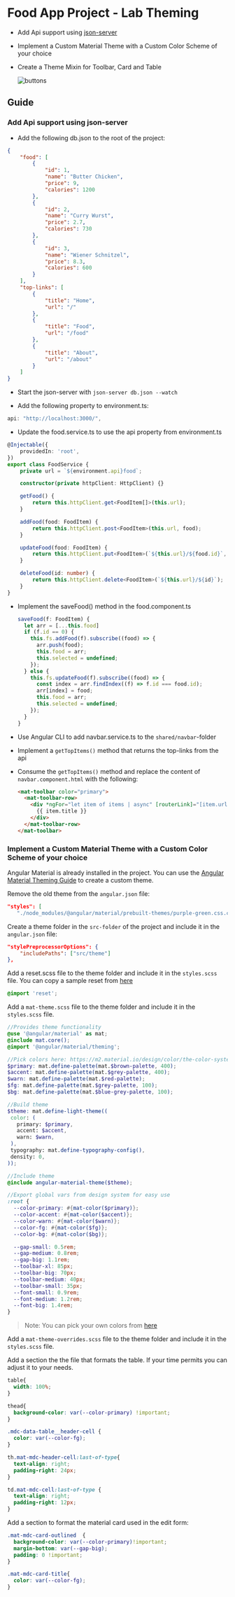 # Food App Project - Lab Theming

- Add Api support using [json-server](https://github.com/typicode/json-server)

- Implement a Custom Material Theme with a Custom Color Scheme of your choice

- Create a Theme Mixin for Toolbar, Card and Table

    ![buttons](_images/food-design.png)

## Guide

### Add Api support using json-server

-   Add the following db.json to the root of the project:

```json
{
    "food": [
        {
            "id": 1,
            "name": "Butter Chicken",
            "price": 9,
            "calories": 1200
        },
        {
            "id": 2,
            "name": "Curry Wurst",
            "price": 2.7,
            "calories": 730
        },
        {
            "id": 3,
            "name": "Wiener Schnitzel",
            "price": 8.3,
            "calories": 600
        }
    ],
    "top-links": [
        {
            "title": "Home",
            "url": "/"
        },
        {
            "title": "Food",
            "url": "/food"
        },
        {
            "title": "About",
            "url": "/about"
        }
    ]
}
```

-   Start the json-server with `json-server db.json --watch`

-   Add the following property to environment.ts:

  ```typescript
  api: "http://localhost:3000/",
  ```

-   Update the food.service.ts to use the api property from environment.ts

  ```typescript
  @Injectable({
      providedIn: 'root',
  })
  export class FoodService {
      private url = `${environment.api}food`;

      constructor(private httpClient: HttpClient) {}

      getFood() {
          return this.httpClient.get<FoodItem[]>(this.url);
      }

      addFood(food: FoodItem) {
          return this.httpClient.post<FoodItem>(this.url, food);
      }

      updateFood(food: FoodItem) {
          return this.httpClient.put<FoodItem>(`${this.url}/${food.id}`, food);
      }

      deleteFood(id: number) {
          return this.httpClient.delete<FoodItem>(`${this.url}/${id}`);
      }
  }
  ```

- Implement the saveFood() method in the food.component.ts

  ```typescript
  saveFood(f: FoodItem) {
    let arr = [...this.food]
    if (f.id == 0) {
      this.fs.addFood(f).subscribe((food) => {
        arr.push(food);
        this.food = arr;
        this.selected = undefined;
      });
    } else {
      this.fs.updateFood(f).subscribe((food) => {
        const index = arr.findIndex((f) => f.id === food.id);
        arr[index] = food;
        this.food = arr;
        this.selected = undefined;
      });
    }
  }
  ```

- Use Angular CLI to add navbar.service.ts to the `shared/navbar`-folder

- Implement a `getTopItems()` method that returns the top-links from the api

- Consume the `getTopItems()` method and replace the content of `navbar.component.html` with the following:

  ```html
  <mat-toolbar color="primary">
    <mat-toolbar-row>
      <div *ngFor="let item of items | async" [routerLink]="[item.url]">
        {{ item.title }}
      </div>
    </mat-toolbar-row>
  </mat-toolbar>
  ```

### Implement a Custom Material Theme with a Custom Color Scheme of your choice

Angular Material is already installed in the project. You can use the [Angular Material Theming Guide](https://material.angular.io/guide/theming) to create a custom theme.

Remove the old theme from the `angular.json` file:

```json
"styles": [
   "./node_modules/@angular/material/prebuilt-themes/purple-green.css.css",
```   

Create a theme folder in the `src-folder` of the project and include it in the `angular.json` file:

```json
"stylePreprocessorOptions": {
    "includePaths": ["src/theme"]
},
```

Add a reset.scss file to the theme folder and include it in the `styles.scss` file. You can copy a sample reset from [here](https://meyerweb.com/eric/tools/css/reset/)

```scss
@import 'reset';
```

Add a `mat-theme.scss` file to the theme folder and include it in the `styles.scss` file.

```scss
//Provides theme functionality
@use '@angular/material' as mat;
@include mat.core();
@import '@angular/material/theming';

//Pick colors here: https://m2.material.io/design/color/the-color-system.html#color-usage-and-palettes
$primary: mat.define-palette(mat.$brown-palette, 400);
$accent: mat.define-palette(mat.$grey-palette, 400);
$warn: mat.define-palette(mat.$red-palette);
$fg: mat.define-palette(mat.$grey-palette, 100);
$bg: mat.define-palette(mat.$blue-grey-palette, 100);

//Build theme
$theme: mat.define-light-theme((
 color: (
   primary: $primary,
   accent: $accent,
   warn: $warn,
 ),
 typography: mat.define-typography-config(),
 density: 0,
));

//Include theme
@include angular-material-theme($theme);

//Export global vars from design system for easy use
:root {
  --color-primary: #{mat-color($primary)};
  --color-accent: #{mat-color($accent)};
  --color-warn: #{mat-color($warn)};
  --color-fg: #{mat-color($fg)};
  --color-bg: #{mat-color($bg)};

  --gap-small: 0.5rem;
  --gap-medium: 0.8rem;
  --gap-big: 1.1rem;
  --toolbar-xl: 85px;
  --toolbar-big: 70px;
  --toolbar-medium: 40px;
  --toolbar-small: 35px;
  --font-small: 0.9rem;
  --font-medium: 1.2rem;
  --font-big: 1.4rem;
}
```

>Note: You can pick your own colors from [here](https://m2.material.io/design/color/the-color-system.html#color-usage-and-palettes)

Add a `mat-theme-overrides.scss` file to the theme folder and include it in the `styles.scss` file.

Add a section the the file that formats the table. If your time permits you can adjust it to your needs.

```scss
table{
  width: 100%;
}

thead{
  background-color: var(--color-primary) !important;
}

.mdc-data-table__header-cell {
  color: var(--color-fg);
}

th.mat-mdc-header-cell:last-of-type{
  text-align: right;
  padding-right: 24px;
}

td.mat-mdc-cell:last-of-type {
  text-align: right;
  padding-right: 12px;
}
```

Add a section to format the material card used in the edit form:

```scss
.mat-mdc-card-outlined  {
  background-color: var(--color-primary)!important;
  margin-bottom: var(--gap-big);
  padding: 0 !important;
}

.mat-mdc-card-title{
  color: var(--color-fg);
}
```